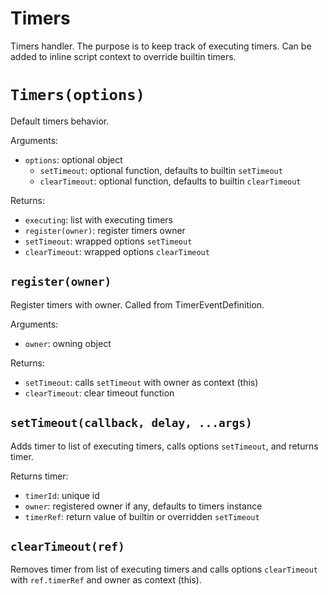 Timers
======

Timers handler. The purpose is to keep track of executing timers. Can be added to inline script context to override builtin timers.

# `Timers(options)`

Default timers behavior.

Arguments:
- `options`: optional object
  - `setTimeout`: optional function, defaults to builtin `setTimeout`
  - `clearTimeout`: optional function, defaults to builtin `clearTimeout`

Returns:
- `executing`: list with executing timers
- `register(owner)`: register timers owner
- `setTimeout`: wrapped options `setTimeout`
- `clearTimeout`: wrapped options `clearTimeout`

## `register(owner)`

Register timers with owner. Called from TimerEventDefinition.

Arguments:
- `owner`: owning object

Returns:
- `setTimeout`: calls `setTimeout` with owner as context (this)
- `clearTimeout`: clear timeout function

## `setTimeout(callback, delay, ...args)`

Adds timer to list of executing timers, calls options `setTimeout`, and returns timer.

Returns timer:
- `timerId`: unique id
- `owner`: registered owner if any, defaults to timers instance
- `timerRef`: return value of builtin or overridden `setTimeout`

## `clearTimeout(ref)`

Removes timer from list of executing timers and calls options `clearTimeout` with `ref.timerRef` and owner as context (this).
